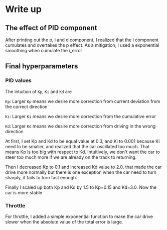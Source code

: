 # Write up

## The effect of PID component 

After printing out the p, i and d component, I realized that the i component cumulates and overtakes the p effect. As a mitigation, I used a exponential smoothing when cumulate the i_error

## Final hyperparameters

### PID values

The intuition of `Kp`, `Ki` and `Kd` are 

`Kp`: Larger `Kp` means we desire more correction from current deviation from the correct direction`

`Ki`: Larger `Ki` means we desire more correction from the cumulative error 

`Kd`: Larger `Kd` means we desire more correction from driving in the wrong direction

At first, I set Kp and Kd to be equal value at 0.3, and Ki to 0.001 because Ki need to be smaller, and realized that the car oscillated too much. That means Kp is too big with respect to Kd. Intuitively, we don't want the car to steer too much more if we are already on the track to returning.

Then I decreased Kp to 0.1 and increased Kd value to 2.0, that made the car drive more normally but there is one exception when the car need to turn sharply, it fails to turn fast enough.

Finally I scaled up both Kp and Kd by 1.5 to Kp=0.15 and Kd=3.0. Now the car is more stable

### Throttle

For throttle, I added a simple exponential function to make the car drive slower when the absolute value of the total error is large.